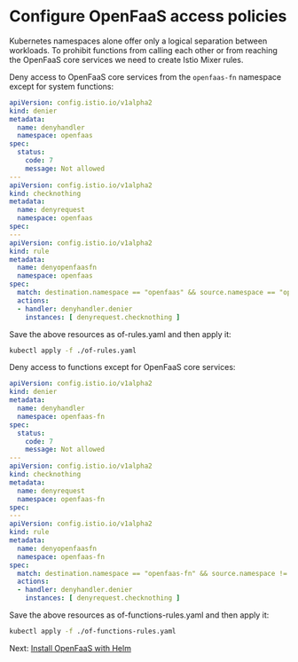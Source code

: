 # Configure OpenFaaS access policies

Kubernetes namespaces alone offer only a logical separation between workloads.
To prohibit functions from calling each other or from reaching 
the OpenFaaS core services we need to create Istio Mixer rules.


Deny access to OpenFaaS core services from the `openfaas-fn` namespace except for system functions:

```yaml
apiVersion: config.istio.io/v1alpha2
kind: denier
metadata:
  name: denyhandler
  namespace: openfaas
spec:
  status:
    code: 7
    message: Not allowed
---
apiVersion: config.istio.io/v1alpha2
kind: checknothing
metadata:
  name: denyrequest
  namespace: openfaas
spec:
---
apiVersion: config.istio.io/v1alpha2
kind: rule
metadata:
  name: denyopenfaasfn
  namespace: openfaas
spec:
  match: destination.namespace == "openfaas" && source.namespace == "openfaas-fn" && source.labels["role"] != "openfaas-system"
  actions:
  - handler: denyhandler.denier
    instances: [ denyrequest.checknothing ]
```

Save the above resources as of-rules.yaml and then apply it:

```bash
kubectl apply -f ./of-rules.yaml
```

Deny access to functions except for OpenFaaS core services:

```yaml
apiVersion: config.istio.io/v1alpha2
kind: denier
metadata:
  name: denyhandler
  namespace: openfaas-fn
spec:
  status:
    code: 7
    message: Not allowed
---
apiVersion: config.istio.io/v1alpha2
kind: checknothing
metadata:
  name: denyrequest
  namespace: openfaas-fn
spec:
---
apiVersion: config.istio.io/v1alpha2
kind: rule
metadata:
  name: denyopenfaasfn
  namespace: openfaas-fn
spec:
  match: destination.namespace == "openfaas-fn" && source.namespace != "openfaas" && source.labels["role"] != "openfaas-system"
  actions:
  - handler: denyhandler.denier
    instances: [ denyrequest.checknothing ]
```

Save the above resources as of-functions-rules.yaml and then apply it:

```bash
kubectl apply -f ./of-functions-rules.yaml
```

Next: [Install OpenFaaS with Helm](03-openfaas-setup.md)
